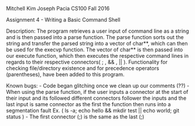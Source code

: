 Mitchell Kim
Joseph Pacia
CS100 Fall 2016

Assignment 4 - Writing a Basic Command Shell

Description:
    The program retrieves a user input of command line as a string and is then passed into a parse function.
The parse function sorts out the string and transfer the parsed string into a vector of char**, which can 
then be used for the execvp function. The vector of char** is then passed into our execute function, which 
then executes the respective command lines in regards to their respective connectors( ; , && , || ).
Functionality for checking file/directory existence and for precedence operators (parentheses), have been
added to this program.

Known bugs:
    - Code began glitching once we clean up our comments (??)
    - When using the parse function, if the user inputs a connector at the start of their input and its
      followed different connectors follower the inputs and the last input is same connector as the first
      the function then runs into a segmentation fault
        Ex. ( ls -a; echo hello && mkdir test || echo world; git status )
            - The first connector (;) is the same as the last (;)
    